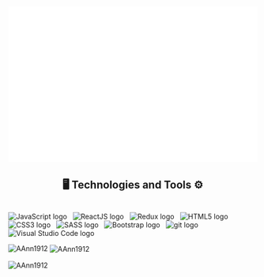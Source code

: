 <!-- AAnn -->
<a href="#" target="_blank">
  <img src="svg/AAnn.svg" width="1200" />
</a>

<h2 align="center">🖥️ Technologies and Tools ⚙️</h2>
<br>
<span><img src="https://img.shields.io/badge/JavaScript-282C34?logo=javascript&logoColor=F7DF1E" alt="JavaScript logo" title="JavaScript" height="25" /></span>
&nbsp;
<span><img src="https://img.shields.io/badge/ReactJS-282C34?logo=react&logoColor=61DAFB" alt="ReactJS logo" title="ReactJS" height="25" /></span>
&nbsp;
<span><img src="https://img.shields.io/badge/Redux-282C34?logo=redux&logoColor=764ABC" alt="Redux logo" title="Redux" height="25" /></span>
&nbsp;
<span><img src="https://img.shields.io/badge/HTML5-282C34?logo=html5&logoColor=E34F26" alt="HTML5 logo" title="HTML5" height="25" /></span>
&nbsp;
<span><img src="https://img.shields.io/badge/CSS3-282C34?logo=css3&logoColor=1572B6" alt="CSS3 logo" title="CSS3" height="25" /></span>
&nbsp;
<span><img src="https://img.shields.io/badge/Sass-282C34?logo=sass&logoColor=CC6699" alt="SASS logo" title="SASS" height="25" /></span>
&nbsp;
<span><img src="https://img.shields.io/badge/Bootstrap-282C34?logo=bootstrap&logoColor=7952B3" alt="Bootstrap logo" title="Bootstrap" height="25" /></span>
&nbsp;
<span><img src="https://img.shields.io/badge/git-282C34?logo=git&logoColor=F05032" alt="git logo" title="git" height="25" /></span>
&nbsp;
<span><img src="https://img.shields.io/badge/VS%20Code-282C34?logo=visual-studio-code&logoColor=007ACC" alt="Visual Studio Code logo" title="Visual Studio Code" height="25" /></span>
<p><img align="left" src="https://github-readme-stats.vercel.app/api/top-langs?username=AAnn1912&show_icons=true&locale=en&layout=compact&theme=tokyonight" alt="AAnn1912" /></p>

<p>&nbsp;<img align="center" src="https://github-readme-stats.vercel.app/api?username=AAnn1912&show_icons=true&locale=en&theme=tokyonight" alt="AAnn1912" /></p>

<p><img align="center" src="https://github-readme-streak-stats.herokuapp.com/?user=AAnn1912&&theme=tokyonight" alt="AAnn1912" /></p>
